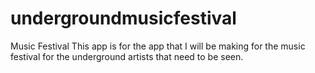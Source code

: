 # undergroundmusicfestival
Music Festival
This app is for the app that I will be making for the music festival for the underground artists that need to be seen. 
